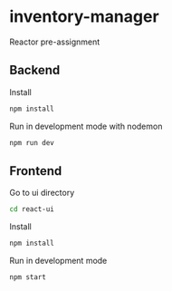# inventory-manager
Reactor pre-assignment

## Backend
Install
```bash
npm install
```
Run in development mode with nodemon
```bash
npm run dev
```

## Frontend
Go to ui directory
```bash
cd react-ui
```
Install
```bash
npm install
```
Run in development mode
```bash
npm start
```
